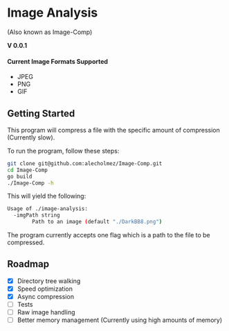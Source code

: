 # Image Analysis
(Also known as Image-Comp)

__V 0.0.1__
#### Current Image Formats Supported
-   JPEG
-   PNG
-   GIF

## Getting Started
This program will compress a file with the specific amount of compression (Currently slow).

To run the program, follow these steps:
```bash
git clone git@github.com:alecholmez/Image-Comp.git
cd Image-Comp
go build
./Image-Comp -h
```
This will yield the following:
```bash
Usage of ./image-analysis:
  -imgPath string
        Path to an image (default "./DarkBB8.png")
```
The program currently accepts one flag which is a path to the file to be compressed.

## Roadmap
-   [X] Directory tree walking
-   [X] Speed optimization
-   [X] Async compression
-   [ ] Tests
-   [ ] Raw image handling
-   [ ] Better memory management (Currently using high amounts of memory)
